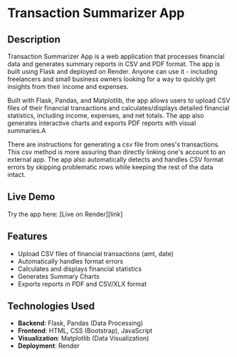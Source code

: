 # Transaction Summarizer App

## Description
Transaction Summarizer App is a web application that processes financial data and generates summary reports in CSV and PDF format. The app is built using Flask and deployed on Render. Anyone can use it - including freelancers and small business owners looking for a way to quickly get insights from their income and expenses.

Built with Flask, Pandas, and Matplotlib, the app allows users to upload CSV files of their financial transactions and calculates/displays detailed financial statistics, including income, expenses, and net totals. The app also generates interactive charts and exports PDF reports with visual summaries.A

There are instructions for generating a csv file from ones's transactions. This csv method is more assuring than directly linking one's account to an external app. The app also automatically detects and handles CSV format errors by skipping problematic rows while keeping the rest of the data intact.

## Live Demo
Try the app here: [Live on Render][link]

## Features
- Upload  CSV files of financial transactions (amt, date)
- Automatically handles format errors
- Calculates and displays financial statistics
- Generates Summary Charts
- Exports reports in PDF and CSV/XLX format

## Technologies Used
- **Backend**: Flask, Pandas (Data Processing)
- **Frontend**: HTML, CSS (Bootstrap), JavaScript
- **Visualization**: Matplotlib (Data Visualization)
- **Deployment**: Render